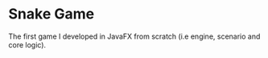 # Snake Game
The first game I developed in JavaFX from scratch (i.e engine, scenario and core logic).
